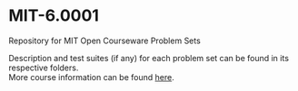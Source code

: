 # MIT-6.0001
Repository for MIT Open Courseware Problem Sets

Description and test suites (if any) for each problem set can be found in its respective folders.
<br>More course information can be found <a href="https://ocw.mit.edu/courses/electrical-engineering-and-computer-science/6-0001-introduction-to-computer-science-and-programming-in-python-fall-2016/assignments/">here</a>.
